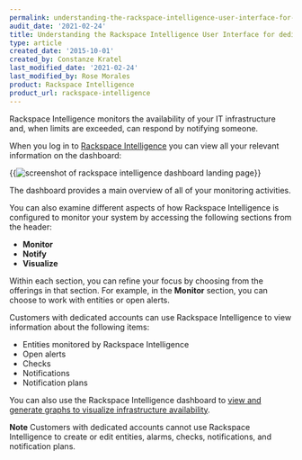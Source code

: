 ```yaml
---
permalink: understanding-the-rackspace-intelligence-user-interface-for-dedicated-accounts/
audit_date: '2021-02-24'
title: Understanding the Rackspace Intelligence User Interface for dedicated accounts
type: article
created_date: '2015-10-01'
created_by: Constanze Kratel
last_modified_date: '2021-02-24'
last_modified_by: Rose Morales
product: Rackspace Intelligence
product_url: rackspace-intelligence
---
```


Rackspace Intelligence monitors the availability of your IT infrastructure and,
when limits are exceeded, can respond by notifying someone.

When you log in to [Rackspace Intelligence](/support/how-to/log-in-to-rackspace-intelligence-for-dedicated-accounts)
you can view all your relevant information on the dashboard:

{{<image alt="screenshot of rackspace intelligence dashboard landing page" src="Dashboard.png" title="screenshot of rackspace intelligence dashboard landing page">}}

The dashboard provides a main overview of all of your monitoring activities.

You can also examine different aspects of how Rackspace Intelligence is
configured to monitor your system by accessing the following sections from the
header:

- **Monitor**
- **Notify**
- **Visualize**

Within each section, you can refine your focus by choosing from the offerings in
that section. For example, in the **Monitor** section, you can choose to work
with entities or open alerts.

Customers with dedicated accounts can use Rackspace Intelligence to view
information about the following items:

- Entities monitored by Rackspace Intelligence
- Open alerts
- Checks
- Notifications
- Notification plans

You can also use the Rackspace Intelligence dashboard to [view and generate graphs to visualize infrastructure availability](/support/how-to/viewing-and-creating-graphs-of-activity-in-rackspace-intelligence-for-dedicated-accounts).

**Note** Customers with dedicated accounts cannot use Rackspace Intelligence to
create or edit entities, alarms, checks, notifications, and notification plans.
